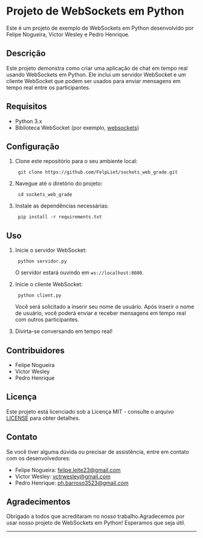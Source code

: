 # Projeto de WebSockets em Python

Este é um projeto de exemplo de WebSockets em Python desenvolvido por Felipe Nogueira, Victor Wesley e Pedro Henrique.

## Descrição

Este projeto demonstra como criar uma aplicação de chat em tempo real usando WebSockets em Python. Ele inclui um servidor WebSocket e um cliente WebSocket que podem ser usados para enviar mensagens em tempo real entre os participantes.

## Requisitos

- Python 3.x
- Biblioteca WebSocket (por exemplo, [websockets](https://pypi.org/project/websockets/))

## Configuração

1. Clone este repositório para o seu ambiente local:

        git clone https://github.com/FelpLiet/sockets_web_grade.git


2. Navegue até o diretório do projeto:

        cd sockets_web_grade


3. Instale as dependências necessárias:
        
        pip install -r requirements.txt


## Uso

1. Inicie o servidor WebSocket:

        python servidor.py

    O servidor estará ouvindo em `ws://localhost:8080`.

2. Inicie o cliente WebSocket:

        python client.py


    Você será solicitado a inserir seu nome de usuário. Após inserir o nome de usuário, você poderá enviar e receber mensagens em tempo real com outros participantes.

3. Divirta-se conversando em tempo real!

## Contribuidores

- Felipe Nogueira
- Victor Wesley
- Pedro Henrique

## Licença

Este projeto está licenciado sob a Licença MIT - consulte o arquivo [LICENSE](LICENSE) para obter detalhes.

## Contato

Se você tiver alguma dúvida ou precisar de assistência, entre em contato com os desenvolvedores:

- Felipe Nogueira: [felipe.leite23@gmail.com](mailto:felipe.leite23@gmail.com)
- Victor Wesley: [vctrwesley@gmail.com](mailto:vctrwesley@gmail.com)
- Pedro Henrique: [ph.barroso3523@gmail.com](mailto:ph.barroso3523@gmail.com)

## Agradecimentos

Obrigado a todos que acreditaram no nosso trabalho.Agradecemos por usar nosso projeto de WebSockets em Python! Esperamos que seja útil.

---




